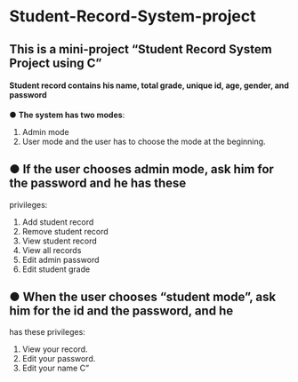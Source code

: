 # Student-Record-System-project
## This is a mini-project “Student Record System Project using C”
#### Student record contains his name, total grade, unique id, age, gender, and password

● **The system has two modes**:
1. Admin mode
2. User mode
and the user has to choose the mode at the beginning.

## ● If the user chooses admin mode, ask him for the password and he has these
privileges:
1. Add student record
2. Remove student record
3. View student record
4. View all records
5. Edit admin password
6. Edit student grade

## ● When the user chooses “student mode”, ask him for the id and the password, and he
has these privileges:
1. View your record.
2. Edit your password.
3. Edit your name
C”
